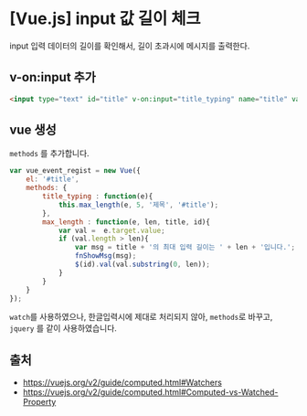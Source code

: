 # [Vue.js] input 값 길이 체크

input 입력 데이터의 길이를 확인해서, 길이 초과시에 메시지를 출력한다. 

## v-on:input 추가

```html
<input type="text" id="title" v-on:input="title_typing" name="title" value="" title="제목" class="form-control" />
```

## vue 생성

`methods` 를 추가합니다.

```javascript
var vue_event_regist = new Vue({
	el: '#title',
    methods: {
        title_typing : function(e){    	
            this.max_length(e, 5, '제목', '#title');
        },
        max_length : function(e, len, title, id){
            var val =  e.target.value;    			
            if (val.length > len){    				
                var msg = title + '의 최대 입력 길이는 ' + len + '입니다.';
                fnShowMsg(msg);        			
                $(id).val(val.substring(0, len));
            }
        }
    }
});
```

`watch`를 사용하였으나, 한글입력시에 제대로 처리되지 않아, `methods`로 바꾸고, `jquery` 를 같이 사용하였습니다. 



## 출처
- https://vuejs.org/v2/guide/computed.html#Watchers
- https://vuejs.org/v2/guide/computed.html#Computed-vs-Watched-Property

